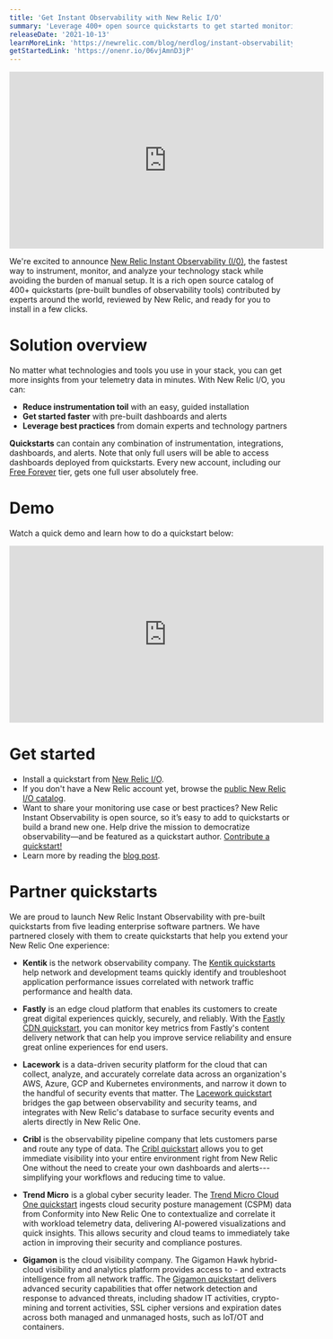 ```yaml
---
title: 'Get Instant Observability with New Relic I/O'
summary: 'Leverage 400+ open source quickstarts to get started monitoring your stack'
releaseDate: '2021-10-13'
learnMoreLink: 'https://newrelic.com/blog/nerdlog/instant-observability-quickstarts'
getStartedLink: 'https://onenr.io/06vjAmnD3jP'
---
```

<iframe width="560" height="315" src="https://www.youtube.com/embed/c9zprczTXj8" title="YouTube video player" frameborder="0" allow="accelerometer; autoplay; clipboard-write; encrypted-media; gyroscope; picture-in-picture" allowfullscreen></iframe>

We're excited to announce [New Relic Instant Observability (I/0)](https://newrelic.com/instant-observability), the fastest way to instrument, monitor, and analyze your technology stack while avoiding the burden of manual setup. It is a rich open source catalog of 400+ quickstarts (pre-built bundles of observability tools) contributed by experts around the world, reviewed by New Relic, and ready for you to install in a few clicks.

# Solution overview
No matter what technologies and tools you use in your stack, you can get more insights from your telemetry data in minutes. With New Relic I/O, you can:
- **Reduce instrumentation toil** with an easy, guided installation
- **Get started faster** with pre-built dashboards and alerts 
- **Leverage best practices** from domain experts and technology partners

**Quickstarts** can contain any combination of instrumentation, integrations, dashboards, and alerts. 
Note that only full users will be able to access dashboards deployed from quickstarts. Every new account, including our [Free Forever](https://newrelic.com/pricing) tier, gets one full user absolutely free.

# Demo
Watch a quick demo and learn how to do a quickstart below:

<iframe width="560" height="315" src="https://www.youtube.com/embed/sFt1Tx5qPRU" title="YouTube video player" frameborder="0" allow="accelerometer; autoplay; clipboard-write; encrypted-media; gyroscope; picture-in-picture" allowfullscreen></iframe>

# Get started
- Install a quickstart from [New Relic I/O](https://onenr.io/06vjAmnD3jP).
- If you don't have a New Relic account yet, browse the [public New Relic I/O catalog](https://newrelic.com/instant-observability).
- Want to share your monitoring use case or best practices? New Relic Instant Observability is open source, so it’s easy to add to quickstarts or build a brand new one. Help drive the mission to democratize observability—and be featured as a quickstart author. [Contribute a quickstart!](https://github.com/newrelic/newrelic-observability-packs#readme)
- Learn more by reading the [blog post](https://newrelic.com/blog/nerdlog/instant-observability-quickstarts).

# Partner quickstarts
We are proud to launch New Relic Instant Observability with pre-built quickstarts from five leading enterprise software partners. We have partnered closely with them to create quickstarts that help you extend your New Relic One experience:
- **Kentik** is the network observability company. The [Kentik quickstarts ](https://developer.newrelic.com/instant-observability/?search=kentik)help network and development teams quickly identify and troubleshoot application performance issues correlated with network traffic performance and health data.

- **Fastly** is an edge cloud platform that enables its customers to create great digital experiences quickly, securely, and reliably. With the [Fastly CDN quickstart](https://developer.newrelic.com/instant-observability/fastly-cdn/c5c5dd30-dcdf-46b6-9412-f9a1bba5a600/), you can monitor key metrics from Fastly's content delivery network that can help you improve service reliability and ensure great online experiences for end users.

- **Lacework** is a data-driven security platform for the cloud that can collect, analyze, and accurately correlate data across an organization's AWS, Azure, GCP and Kubernetes environments, and narrow it down to the handful of security events that matter. The [Lacework quickstart](https://developer.newrelic.com/instant-observability/lacework/8a7a7220-e8ec-4959-b35d-0fe082be8039) bridges the gap between observability and security teams, and integrates with New Relic's database to surface security events and alerts directly in New Relic One.

- **Cribl** is the observability pipeline company that lets customers parse and route any type of data. The [Cribl quickstart](https://developer.newrelic.com/instant-observability/cribl-logstream/e67f2859-80c1-4234-bbcf-bcbeeb31d70d/) allows you to get immediate visibility into your entire environment right from New Relic One without the need to create your own dashboards and alerts---simplifying your workflows and reducing time to value.

- **Trend Micro** is a global cyber security leader. The [Trend Micro Cloud One quickstart](https://developer.newrelic.com/instant-observability/trendmicro-cloudone-conformity/c3ae3b79-260a-436f-ba25-1d97c61da3ad) ingests cloud security posture management (CSPM) data from Conformity into New Relic One to contextualize and correlate it with workload telemetry data, delivering AI-powered visualizations and quick insights. This allows security and cloud teams to immediately take action in improving their security and compliance postures.

- **Gigamon** is the cloud visibility company. The Gigamon Hawk hybrid-cloud visibility and analytics platform provides access to - and extracts intelligence from all network traffic. The [Gigamon quickstart](https://developer.newrelic.com/instant-observability/gigamon-newrelic/d6b36ecf-bf99-475c-938f-370153db8e70) delivers advanced security capabilities that offer network detection and response to advanced threats, including shadow IT activities, crypto-mining and torrent activities, SSL cipher versions and expiration dates across both managed and unmanaged hosts, such as IoT/OT and containers.